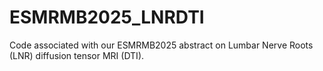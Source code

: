 # ESMRMB2025_LNRDTI
Code associated with our ESMRMB2025 abstract on Lumbar Nerve Roots (LNR) diffusion tensor MRI (DTI).
